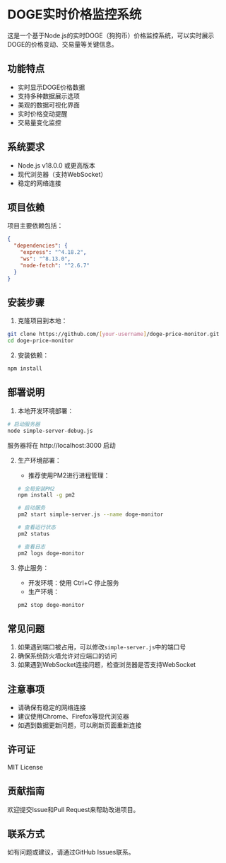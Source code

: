 # DOGE实时价格监控系统

这是一个基于Node.js的实时DOGE（狗狗币）价格监控系统，可以实时展示DOGE的价格变动、交易量等关键信息。

## 功能特点

- 实时显示DOGE价格数据
- 支持多种数据展示选项
- 美观的数据可视化界面
- 实时价格变动提醒
- 交易量变化监控

## 系统要求

- Node.js v18.0.0 或更高版本
- 现代浏览器（支持WebSocket）
- 稳定的网络连接

## 项目依赖

项目主要依赖包括：

```json
{
  "dependencies": {
    "express": "^4.18.2",
    "ws": "^8.13.0",
    "node-fetch": "^2.6.7"
  }
}
```

## 安装步骤

1. 克隆项目到本地：
```bash
git clone https://github.com/[your-username]/doge-price-monitor.git
cd doge-price-monitor
```

2. 安装依赖：
```bash
npm install
```

## 部署说明

1. 本地开发环境部署：
```bash
# 启动服务器
node simple-server-debug.js
```
服务器将在 http://localhost:3000 启动

2. 生产环境部署：
   - 推荐使用PM2进行进程管理：
   ```bash
   # 全局安装PM2
   npm install -g pm2
   
   # 启动服务
   pm2 start simple-server.js --name doge-monitor
   
   # 查看运行状态
   pm2 status
   
   # 查看日志
   pm2 logs doge-monitor
   ```

3. 停止服务：
   - 开发环境：使用 Ctrl+C 停止服务
   - 生产环境：
   ```bash
   pm2 stop doge-monitor
   ```

## 常见问题

1. 如果遇到端口被占用，可以修改`simple-server.js`中的端口号
2. 确保系统防火墙允许对应端口的访问
3. 如果遇到WebSocket连接问题，检查浏览器是否支持WebSocket

## 注意事项

- 请确保有稳定的网络连接
- 建议使用Chrome、Firefox等现代浏览器
- 如遇到数据更新问题，可以刷新页面重新连接

## 许可证

MIT License

## 贡献指南

欢迎提交Issue和Pull Request来帮助改进项目。

## 联系方式

如有问题或建议，请通过GitHub Issues联系。 
